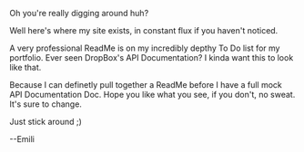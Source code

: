 <p>Oh you're really digging around huh?</p>
<p>Well here's where my site exists, in constant flux if you haven't noticed.</p>
<p> A very professional ReadMe is on my incredibly depthy To Do list for my portfolio.
Ever seen DropBox's API Documentation? I kinda want this to look like that. </p>
<p>Because I can definetly pull together a ReadMe before I have a full mock API Documentation Doc.
Hope you like what you see, if you don't, no sweat. It's sure to change.</p>
<p>Just stick around ;)</p>
<p>--Emili</p>
